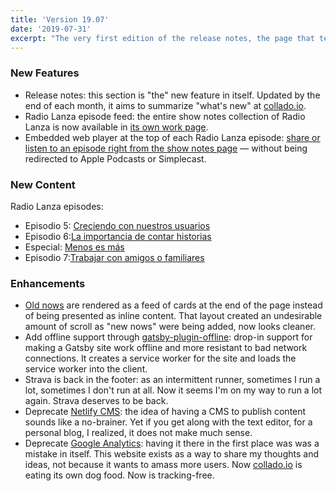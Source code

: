 ```yaml
---
title: 'Version 19.07'
date: '2019-07-31'
excerpt: "The very first edition of the release notes, the page that tells you what's changed ✨"
---
```


### New Features

- Release notes: this section is "the" new feature in itself. Updated by the end of each month, it aims to summarize "what's new" at [collado.io](#).
- Radio Lanza episode feed: the entire show notes collection of Radio Lanza is now available in [its own work page](/work/radio-lanza).
- Embedded web player at the top of each Radio Lanza episode: [share or listen to an episode right from the show notes page](/work/radio-lanza/episodes/0) — without being redirected to Apple Podcasts or Simplecast.

### New Content

Radio Lanza episodes:

- Episodio 5: [Creciendo con nuestros usuarios](/work/radio-lanza/episodes/5)
- Episodio 6:[La importancia de contar historias](/work/radio-lanza/episodes/6)
- Especial: [Menos es más](/work/radio-lanza/episodes/especial-menos-es-mas)
- Episodio 7:[Trabajar con amigos o familiares](/work/radio-lanza/episodes/7)

### Enhancements

- [Old nows](/now) are rendered as a feed of cards at the end of the page instead of being presented as inline content. That layout created an undesirable amount of scroll as "new nows" were being added, now looks cleaner.
- Add offline support through [gatsby-plugin-offline](https://github.com/gatsbyjs/gatsby/tree/master/packages/gatsby-plugin-offline): drop-in support for making a Gatsby site work offline and more resistant to bad network connections. It creates a service worker for the site and loads the service worker into the client.
- Strava is back in the footer: as an intermittent runner, sometimes I run a lot, sometimes I don't run at all. Now it seems I'm on my way to run a lot again. Strava deserves to be back.
- Deprecate [Netlify CMS](https://github.com/netlify/netlify-cms): the idea of having a CMS to publish content sounds like a no-brainer. Yet if you get along with the text editor, for a personal blog, I realized, it does not make much sense.
- Deprecate [Google Analytics](https://github.com/gatsbyjs/gatsby/tree/master/packages/gatsby-plugin-google-analytics): having it there in the first place was was a mistake in itself. This website exists as a way to share my thoughts and ideas, not because it wants to amass more users. Now [collado.io](/) is eating its own dog food. Now is tracking-free.
